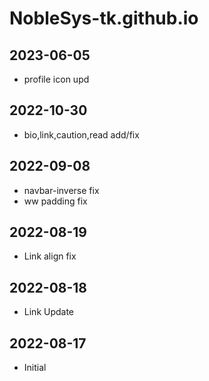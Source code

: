 # NobleSys-tk.github.io

## 2023-06-05
- profile icon upd

## 2022-10-30
- bio,link,caution,read add/fix

## 2022-09-08
- navbar-inverse fix
- ww padding fix

## 2022-08-19
- Link align fix

## 2022-08-18
- Link Update

## 2022-08-17
- Initial